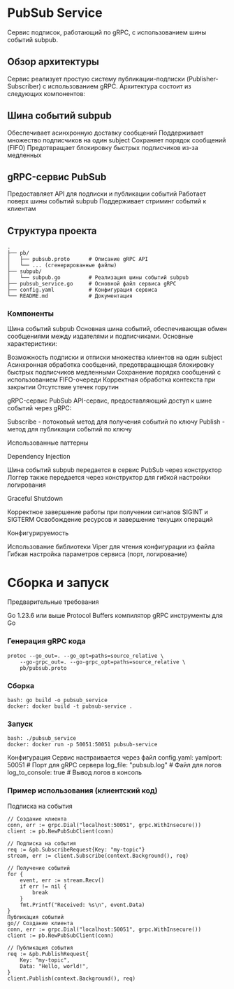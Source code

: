 # PubSub Service
Сервис подписок, работающий по gRPC, с использованием шины событий subpub.
## Обзор архитектуры
Сервис реализует простую систему публикации-подписки (Publisher-Subscriber) с использованием gRPC. Архитектура состоит из следующих компонентов:

## Шина событий subpub

Обеспечивает асинхронную доставку сообщений
Поддерживает множество подписчиков на один subject
Сохраняет порядок сообщений (FIFO)
Предотвращает блокировку быстрых подписчиков из-за медленных


## gRPC-сервис PubSub

Предоставляет API для подписки и публикации событий
Работает поверх шины событий subpub
Поддерживает стриминг событий к клиентам



## Структура проекта
```
.
├── pb/
│   ├── pubsub.proto      # Описание gRPC API
│   └── ... (сгенерированные файлы)
├── subpub/
│   └── subpub.go         # Реализация шины событий subpub
├── pubsub_service.go     # Основной файл сервиса gRPC
├── config.yaml           # Конфигурация сервиса
└── README.md             # Документация
```
### Компоненты
Шина событий subpub
Основная шина событий, обеспечивающая обмен сообщениями между издателями и подписчиками. Основные характеристики:

Возможность подписки и отписки множества клиентов на один subject
Асинхронная обработка сообщений, предотвращающая блокировку быстрых подписчиков медленными
Сохранение порядка сообщений с использованием FIFO-очереди
Корректная обработка контекста при закрытии
Отсутствие утечек горутин

gRPC-сервис PubSub
API-сервис, предоставляющий доступ к шине событий через gRPC:

Subscribe - потоковый метод для получения событий по ключу
Publish - метод для публикации событий по ключу

Использованные паттерны

Dependency Injection

Шина событий subpub передается в сервис PubSub через конструктор
Логгер также передается через конструктор для гибкой настройки логирования


Graceful Shutdown

Корректное завершение работы при получении сигналов SIGINT и SIGTERM
Освобождение ресурсов и завершение текущих операций


Конфигурируемость

Использование библиотеки Viper для чтения конфигурации из файла
Гибкая настройка параметров сервиса (порт, логирование)



# Сборка и запуск
Предварительные требования

Go 1.23.6 или выше
Protocol Buffers компилятор
gRPC инструменты для Go

### Генерация gRPC кода
```
protoc --go_out=. --go_opt=paths=source_relative \
    --go-grpc_out=. --go-grpc_opt=paths=source_relative \
    pb/pubsub.proto
```
### Сборка
```
bash: go build -o pubsub_service
docker: docker build -t pubsub-service .
```
### Запуск
```
bash: ./pubsub_service
docker: docker run -p 50051:50051 pubsub-service
```
Конфигурация
Сервис настраивается через файл config.yaml:
yamlport: 50051                 # Порт для gRPC сервера
log_file: "pubsub.log"          # Файл для логов
log_to_console: true            # Вывод логов в консоль

### Пример использования (клиентский код)
Подписка на события
```
// Создание клиента
conn, err := grpc.Dial("localhost:50051", grpc.WithInsecure())
client := pb.NewPubSubClient(conn)

// Подписка на события
req := &pb.SubscribeRequest{Key: "my-topic"}
stream, err := client.Subscribe(context.Background(), req)

// Получение событий
for {
    event, err := stream.Recv()
    if err != nil {
        break
    }
    fmt.Printf("Received: %s\n", event.Data)
}
Публикация событий
go// Создание клиента
conn, err := grpc.Dial("localhost:50051", grpc.WithInsecure())
client := pb.NewPubSubClient(conn)

// Публикация события
req := &pb.PublishRequest{
    Key: "my-topic",
    Data: "Hello, world!",
}
client.Publish(context.Background(), req)
```